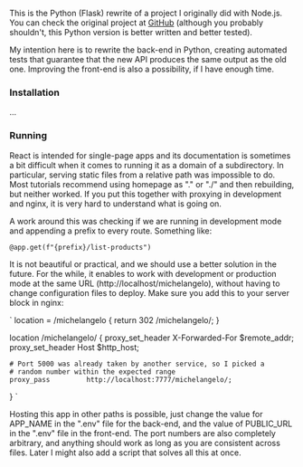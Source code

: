 This is the Python (Flask) rewrite of a project I originally did with Node.js. You can check the original project at [GitHub](https://github.com/moraesvic/davinci) (although you probably shouldn't, this Python version is better written and better tested).

My intention here is to rewrite the back-end in Python, creating automated tests that guarantee that the new API produces the same output as the old one. Improving the front-end is also a possibility, if I have enough time.

### Installation

...

### Running

React is intended for single-page apps and its documentation is sometimes a bit difficult when it comes to running it as a domain of a subdirectory. In particular, serving static files from a relative path was impossible to do. Most tutorials recommend using homepage as "." or "./" and then rebuilding, but neither worked. If you put this together with proxying in development and nginx, it is very hard to understand what is going on.

A work around this was checking if we are running in development mode and appending a prefix to every route. Something like:

`
@app.get(f"{prefix}/list-products")
`

It is not beautiful or practical, and we should use a better solution in the future. For the while, it enables to work with development or production mode at the same URL (http://localhost/michelangelo), without having to change configuration files to deploy. Make sure you add this to your server block in nginx:

`
location = /michelangelo {
	return 302 /michelangelo/;
    }

location /michelangelo/ {
    proxy_set_header   X-Forwarded-For $remote_addr;
    proxy_set_header   Host $http_host;

    # Port 5000 was already taken by another service, so I picked a
    # random number within the expected range
    proxy_pass         http://localhost:7777/michelangelo/;
}
`

Hosting this app in other paths is possible, just change the value for APP_NAME in the ".env" file for the back-end, and the value of PUBLIC_URL in the ".env" file in the front-end. The port numbers are also completely arbitrary, and anything should work as long as you are consistent across files. Later I might also add a script that solves all this at once.